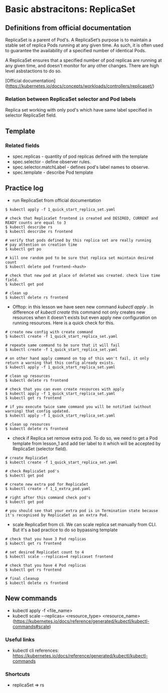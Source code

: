 # Basic abstracitons: ReplicaSet

## Definitions from official documentation

ReplicaSet is a parent of Pod's.
A ReplicaSet’s purpose is to maintain a stable set of replica Pods running at any given time. As such, it is often used to guarantee the availability of a specified number of identical Pods.

A ReplicaSet ensures that a specified number of pod replicas are running at any given time, and doesn't monitor for any other changes. There are high level asbstactions to do so.

[Official documentation] (https://kubernetes.io/docs/concepts/workloads/controllers/replicaset/)

### Relation between ReplicaSet selector and Pod labels
Replica set working with only pod's which have same label specified in selector ReplicaSet field.

## Template
### Related fields
- spec.replicas - quantity of pod replicas defined with the template
- spec.selector - define observer rules.
- spec.selector.matchLabel - defines pod's label names to observe.
- spec.template - describe Pod template

## Practice log
- run ReplicaSet from official documentation
```
$ kubectl apply -f 1_quick_start_replica_set.yaml

# check that ReplicaSet frontend is created and DESIRED, CURRENT and READY counts are equal to 3
$ kubectl describe rs
$ kubectl describe rs frontend

# verify that pods defined by this replica set are really running
# pay attention on creation time
$ kubectl get po

# kill one random pod to be sure that replica set maintain desired count
$ kubectl delete pod frontend-<hash>

# check that new pod at place of deleted was created. check live time field.
$ kubectl get pod

# clean up 
$ kubectl delete rs frontend
```

- Offtop: in this lesson we have seen new command _kubectl apply_ . In difference of _kubectl create_ this command not only creates new resources when it doesn't exists but even apply new configuration on running resources. Here is a quick check for this.
```
# create new config with create command
$ kubectl create -f 1_quick_start_replica_set.yaml

# repeate same command to be sure that it will fail
$ kubectl create -f 1_quick_start_replica_set.yaml

# on other hand apply command on top of this won't fail, it only return a warning that this config already exists.
$ kubectl apply -f 1_quick_start_replica_set.yaml

# clean up resources
$ kubectl delete rs frontend

# check that you can even create resources with apply
$ kubectl apply -f 1_quick_start_replica_set.yaml
$ kubectl get rs frontend

# if you execute twice same command you will be notified (without warning) that config updated.
$ kubectl apply -f 1_quick_start_replica_set.yaml

# clean up resources
$ kubectl delete rs frontend
```

- check if Replica set remove extra pod. To do so, we need to get a Pod template from lesson_1 and add tier label to it which will be accepted by ReplicaSet (selector field).
```
# create ReplicaSet
$ kubectl create -f 1_quick_start_replica_set.yaml

# check ReplicaSet pod's
$ kubectl get pod

# create new extra pod for ReplicaSet
$ kubectl create -f 1_1_extra_pod.yaml

# right after this command check pod's
$ kubectl get pod

# you should see that your extra pod is in Termination state because it's recognised by ReplicaSet as an extra Pod.
```

- scale ReplicaSet from cli. We can scale replica set manually from CLI. But it's a bad practice to do so bypassing template
```
# check that you have 3 Pod replicas
$ kubectl get rs frontend

# set desired ReplicaSet count to 4
$ kubectl scale --replicas=4 replicaset frontend

# check that you have 4 Pod replicas
$ kubectl get rs frontend

# final cleanup
$ kubectl delete rs frontend
```

## New commands
- kubectl apply -f <file_name>
- kubectl scale --replicas=<count> <resource_type> <resource_name> (https://kubernetes.io/docs/reference/generated/kubectl/kubectl-commands#scale)

### Useful links
- kubectl cli references: https://kubernetes.io/docs/reference/generated/kubectl/kubectl-commands

### Shortcuts

- replicaSet => rs

